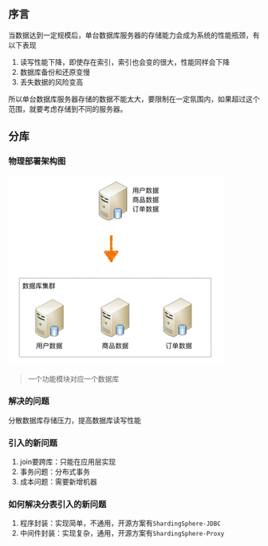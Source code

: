 ## 序言
当数据达到一定规模后，单台数据库服务器的存储能力会成为系统的性能瓶颈，有以下表现

1. 读写性能下降，即使存在索引，索引也会变的很大，性能同样会下降
2. 数据库备份和还原变慢
3. 丢失数据的风险变高

所以单台数据库服务器存储的数据不能太大，要限制在一定氛围内，如果超过这个范围，就要考虑存储到不同的服务器。 


## 分库
### 物理部署架构图
![分库分表](../images/分库.png)

> 一个功能模块对应一个数据库

### 解决的问题
分散数据库存储压力，提高数据库读写性能

### 引入的新问题

1. join要跨库：只能在应用层实现
2. 事务问题：分布式事务
3. 成本问题：需要新增机器

### 如何解决分表引入的新问题

1. 程序封装：实现简单，不通用，开源方案有`ShardingSphere-JDBC`
2. 中间件封装：实现复杂，通用，开源方案有`ShardingSphere-Proxy`
